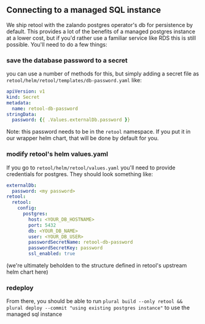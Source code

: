 ## Connecting to a managed SQL instance

We ship retool with the zalando postgres operator's db for persistence by default.  This provides a lot of the benefits of a managed postgres instance at a lower cost, but if you'd rather use a familiar service like RDS this is still possible.  You'll need to do a few things:

### save the database password to a secret

you can use a number of methods for this, but simply adding a secret file as `retool/helm/retool/templates/db-password.yaml` like:

```yaml
apiVersion: v1
kind: Secret
metadata:
  name: retool-db-password
stringData:
  password: {{ .Values.externalDb.password }}
```

Note: this password needs to be in the `retool` namespace.  If you put it in our wrapper helm chart, that will be done by default for you.

### modify retool's helm values.yaml 

If you go to `retool/helm/retool/values.yaml` you'll need to provide credentials for postgres.  They should look something like:

```yaml
externalDb:
  password: <my password>
retool:
  retool:
    config:
      postgres:
        host: <YOUR_DB_HOSTNAME>
        port: 5432
        db: <YOUR_DB_NAME>
        user: <YOUR_DB_USER>
        passwordSecretName: retool-db-password
        passwordSecretKey: password
        ssl_enabled: true
```

(we're ultimately beholden to the structure defined in retool's upstream helm chart here)

### redeploy

From there, you should be able to run `plural build --only retool && plural deploy --commit "using existing postgres instance"` to use the managed sql instance